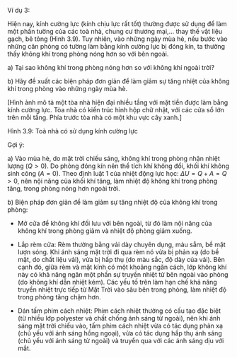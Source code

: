 Ví dụ 3:

Hiện nay, kính cường lực (kính chịu lực rất tốt) thường được sử dụng để làm một phần tường của các toà nhà, chung cư thương mại,... thay thế vật liệu gạch, bê tông (Hình 3.9). Tuy nhiên, vào những ngày mùa hè, nếu bước vào những căn phòng có tường làm bằng kính cường lực bị đóng kín, ta thường thấy không khí trong phòng nóng hơn so với bên ngoài.

a) Tại sao không khí trong phòng nóng hơn so với không khí ngoài trời?

b) Hãy đề xuất các biện pháp đơn giản để làm giảm sự tăng nhiệt của không khí trong phòng vào những ngày mùa hè.

[Hình ảnh mô tả một tòa nhà hiện đại nhiều tầng với mặt tiền được làm bằng kính cường lực. Tòa nhà có kiến trúc hình hộp chữ nhật, với các cửa sổ lớn trên mỗi tầng. Phía trước tòa nhà có một khu vực cây xanh.]

Hình 3.9: Toà nhà có sử dụng kính cường lực

Gợi ý:

a) Vào mùa hè, do mặt trời chiếu sáng, không khí trong phòng nhận nhiệt lượng ($Q > 0$). Do phòng đóng kín nên thể tích khí không đổi, khối khí không sinh công ($A = 0$). Theo định luật 1 của nhiệt động lực học: $\Delta U = Q + A = Q > 0$, nên nội năng của khối khí tăng, làm nhiệt độ không khí trong phòng tăng, trong phòng nóng hơn ngoài trời.

b) Biện pháp đơn giản để làm giảm sự tăng nhiệt độ của không khí trong phòng:

- Mở cửa để không khí đối lưu với bên ngoài, từ đó làm nội năng của không khí trong phòng giảm và nhiệt độ phòng giảm xuống.

- Lắp rèm cửa: Rèm thường bằng vải dày chuyên dụng, màu sẫm, bề mặt lượn sóng. Khi ánh sáng mặt trời đi qua rèm nó vừa bị phản xạ (do bề mặt, do chất liệu vải), vừa bị hấp thụ (do màu sắc, độ dày của vải). Bên cạnh đó, giữa rèm và mặt kính có một khoảng ngăn cách, lớp không khí này có khả năng ngăn một phần sự truyền nhiệt từ bên ngoài vào phòng (do không khí dẫn nhiệt kém). Các yếu tố trên làm hạn chế khả năng truyền nhiệt trực tiếp từ Mặt Trời vào sâu bên trong phòng, làm nhiệt độ trong phòng tăng chậm hơn.

- Dán tấm phim cách nhiệt: Phim cách nhiệt thường có cấu tạo đặc biệt (từ nhiều lớp polyester và chất chống ánh sáng từ ngoài), nên khi ánh sáng mặt trời chiếu vào, tấm phim cách nhiệt vừa có tác dụng phản xạ (chủ yếu với ánh sáng hồng ngoại), vừa có tác dụng hấp thụ ánh sáng (chủ yếu với ánh sáng từ ngoài) và truyền qua với các ánh sáng dịu với mắt.
